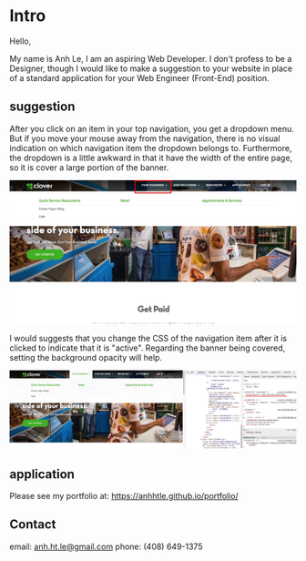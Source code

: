 # Intro

Hello,

My name is Anh Le, I am an aspiring Web Developer. I don't profess to be a Designer, though I would like to make a suggestion to your website in place of a standard application for your Web Engineer (Front-End) position.

## suggestion

After you click on an item in your top navigation, you get a dropdown menu. But if you move your mouse away from the navigation, there is no visual indication on which navigation item the dropdown belongs to. Furthermore, the dropdown is a little awkward in that it have the width of the entire page, so it is cover a large portion of the banner.

![alt tag](https://github.com/anhhtle/clover/blob/master/current.jpg)

I would suggests that you change the CSS of the navigation item after it is clicked to indicate that it is "active". Regarding the banner being covered, setting the background opacity will help.

![alt tag](https://github.com/anhhtle/clover/blob/master/suggestion.jpg)

## application

Please see my portfolio at: https://anhhtle.github.io/portfolio/

## Contact

email: anh.ht.le@gmail.com
phone: (408) 649-1375